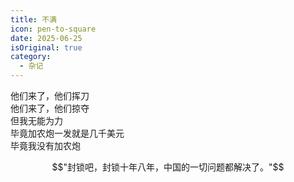 ```yaml
---
title: 不满
icon: pen-to-square
date: 2025-06-25
isOriginal: true
category:
  - 杂记
---
```


<!-- more -->

他们来了，他们挥刀  
他们来了，他们掠夺  
但我无能为力  
毕竟加农炮一发就是几千美元  
毕竟我没有加农炮  

$$"封锁吧，封锁十年八年，中国的一切问题都解决了。"$$